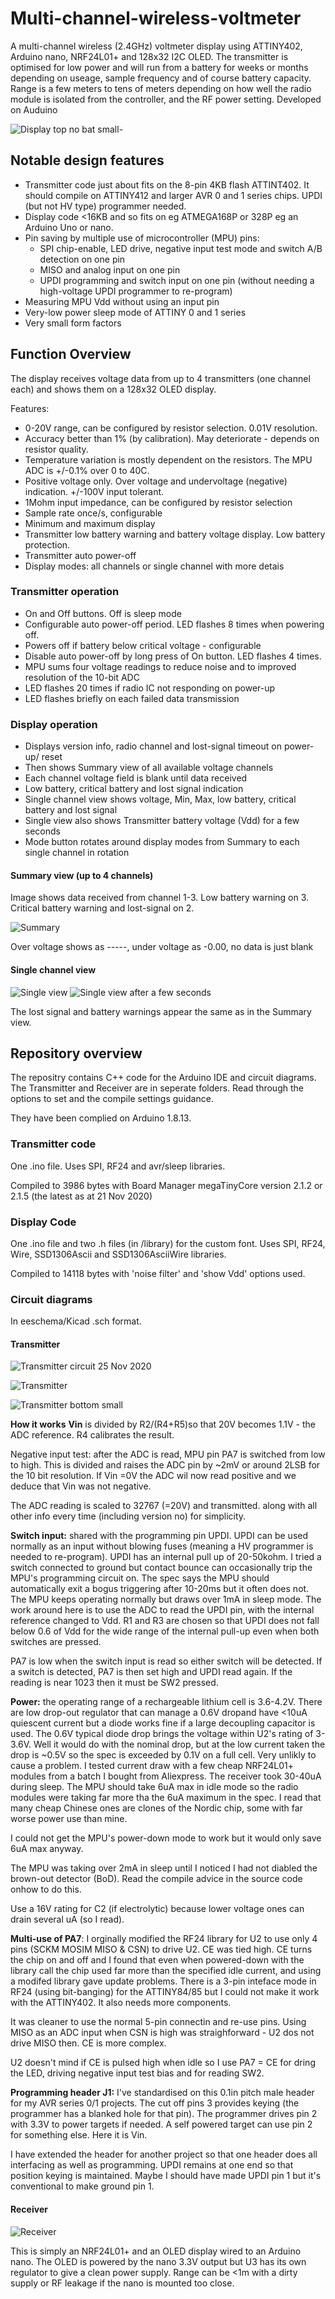 # Multi-channel-wireless-voltmeter
A multi-channel wireless (2.4GHz) voltmeter display using ATTINY402, Arduino nano, NRF24L01+ and 128x32 I2C OLED.
The transmitter is optimised for low power and will run from a battery for weeks or months depending on useage, sample frequency and of course battery capacity.
Range is a few meters to tens of meters depending on how well the radio module is isolated from the controller, and the RF power setting.
Developed on Auduino

![Display top no bat small-](https://user-images.githubusercontent.com/4630866/100225638-6c700a00-2f16-11eb-95b6-82a6a762f62f.jpg)

## Notable design features
* Transmitter code just about fits on the 8-pin 4KB flash ATTINT402. It should compile on ATTINY412 and larger AVR 0 and 1 series chips. UPDI (but not HV type) programmer needed.
* Display code <16KB and so fits on eg ATMEGA168P or 328P eg an Arduino Uno or nano.
* Pin saving by multiple use of microcontroller (MPU) pins:
  * SPI chip-enable, LED drive, negative input test mode and switch A/B detection on one pin
  * MISO and analog input on one pin
  * UPDI programming and switch input on one pin (without needing a high-voltage UPDI programmer to re-program)
* Measuring MPU Vdd without using an input pin
* Very-low power sleep mode of ATTINY 0 and 1 series
* Very small form factors

## Function Overview
The display receives voltage data from up to 4 transmitters (one channel each) and shows them on a 128x32 OLED display.

Features:
* 0-20V range, can be configured by resistor selection. 0.01V resolution.
* Accuracy better than 1% (by calibration). May deteriorate - depends on resistor quality.
* Temperature variation is mostly dependent on the resistors. The MPU ADC is +/-0.1% over 0 to 40C. 
* Positive voltage only. Over voltage and undervoltage (negative) indication. +/-100V input tolerant.
* 1Mohm input impedance, can be configured by resistor selection
* Sample rate once/s, configurable
* Minimum and maximum display
* Transmitter low battery warning and battery voltage display. Low battery protection.
* Transmitter auto power-off
* Display modes: all channels or single channel with more detais

### Transmitter operation
* On and Off buttons. Off is sleep mode
* Configurable auto power-off period. LED flashes 8 times when powering off.
* Powers off if battery below critical voltage - configurable
* Disable auto power-off by long press of On button. LED flashes 4 times.
* MPU sums four voltage readings to reduce noise and to improved resolution of the 10-bit ADC
* LED flashes 20 times if radio IC not responding on power-up
* LED flashes briefly on each failed data transmission

### Display operation
* Displays version info, radio channel and lost-signal timeout on power-up/ reset
* Then shows Summary view of all available voltage channels
* Each channel voltage field is blank until data received
* Low battery, critical battery and lost signal indication
* Single channel view shows voltage, Min, Max, low battery, critical battery and lost signal
* Single view also shows Transmitter battery voltage (Vdd) for a few seconds
* Mode button rotates around display modes from Summary to each single channel in rotation

#### Summary view (up to 4 channels)
Image shows data received from channel 1-3. Low battery warning on 3. Critical battery warning and lost-signal on 2.
 
![Summary](https://user-images.githubusercontent.com/4630866/99881511-32e78800-2c12-11eb-9359-a8b6a553febb.png)

Over voltage shows as -----, under voltage as -0.00, no data is just blank

#### Single channel view

![Single view](https://user-images.githubusercontent.com/4630866/99881510-32e78800-2c12-11eb-8216-1242ac274dff.png)
![Single view after a few seconds](https://user-images.githubusercontent.com/4630866/99881507-2c591080-2c12-11eb-9e34-ab5b6b527589.png)
 
 The lost signal and battery warnings appear the same as in the Summary view.

## Repository overview
The repositry contains C++ code for the Arduino IDE and circuit diagrams. The Transmitter and Receiver are in seperate folders. Read through the options to set and the compile settings guidance.

They have been complied on Arduino 1.8.13.

### Transmitter code
One .ino file. Uses SPI, RF24 and avr/sleep libraries.

Compiled to 3986 bytes with Board Manager megaTinyCore version 2.1.2 or 2.1.5 (the latest as at 21 Nov 2020)

### Display Code
One .ino file and two .h files (in /library) for the custom font. Uses SPI, RF24, Wire, SSD1306Ascii and SSD1306AsciiWire libraries.

Compiled to 14118 bytes with 'noise filter' and 'show Vdd' options used.

### Circuit diagrams
In eeschema/Kicad .sch format.

#### Transmitter

![Transmitter circuit 25 Nov 2020](https://user-images.githubusercontent.com/4630866/100223155-05048b00-2f13-11eb-9c7b-396bb5dd92e8.png)

![Transmitter](https://user-images.githubusercontent.com/4630866/100109045-59e8c880-2e63-11eb-8b30-06eb8d54f72b.jpg)

![Transmitter bottom small](https://user-images.githubusercontent.com/4630866/100223954-139f7200-2f14-11eb-8a21-4cf984bad546.jpg)

**How it works**
**Vin** is divided by R2/(R4+R5)so that 20V becomes 1.1V - the ADC reference. R4 calibrates the result.

Negative input test: after the ADC is read, MPU pin PA7 is switched from low to high. This is divided and raises the ADC pin by ~2mV or around 2LSB for the 10 bit resolution. If Vin =0V the ADC wil now read positive and we deduce that Vin was not negative. 

The ADC reading is scaled to 32767 (=20V) and transmitted. along with all other info every time (including version no) for simplicity.

**Switch input:** shared with the programming pin UPDI. UPDI can be used normally as an input without blowing fuses (meaning a HV programmer is needed to re-program). UPDI has an internal pull up of 20-50kohm. I tried a switch connected to ground but contact bounce can occasionally trip the MPU's programming circuit on. The spec says the MPU should automatically exit a bogus triggering after 10-20ms but it often does not. The MPU keeps operating normally but draws over 1mA in sleep mode. The work around here is to use the ADC to read the UPDI pin, with the internal reference changed to Vdd. R1 and R3 are chosen so that UPDI does not fall below 0.6 of Vdd for the wide range of the internal pull-up even when both switches are pressed.

PA7 is low when the switch input is read so either switch will be detected. If a switch is detected, PA7 is then set high and UPDI read again. If the reading is near 1023 then it must be SW2 pressed.

**Power:** the operating range of a rechargeable lithium cell is 3.6-4.2V. There are low drop-out regulator that can manage a 0.6V dropand have <10uA quiescent current but a diode works fine if a large decoupling capacitor is used. The 0.6V typical diode drop brings the voltage within U2's rating of 3-3.6V. Well it would do with the nominal drop, but at the low current taken the drop is ~0.5V so the spec is exceeded by 0.1V on a full cell. Very unlikly to cause a problem.
I tested current draw with a few cheap NRF24L01+ modules from a batch I bought from Aliexpress. The receiver took 30-40uA during sleep. The MPU should take 6uA max in idle mode so the radio modules were taking far more tha the 6uA maximum in the spec. I read that many cheap Chinese ones are clones of the Nordic chip, some with far worse power use than mine.

I could not get the MPU's power-down mode to work but it would only save 6uA max anyway.

The MPU was taking over 2mA in sleep until I noticed I had not diabled the brown-out detector (BoD). Read the compile advice in the source code onhow to do this.

Use a 16V rating for C2 (if electrolytic) because lower voltage ones can drain several uA (so I read).

**Multi-use of PA7**: I orginally modified the RF24 library for U2 to use only 4 pins (SCKM MOSIM MISO & CSN) to drive U2. CE was tied high. CE turns the chip on and off and I found that even when powered-down with the library call the chip used far more than the specified idle current, and using a modifed library gave update problems.
There is a 3-pin inteface mode in RF24 (using bit-banging) for the ATTINY84/85 but I could not make it work with the ATTINY402. It also needs more components.

It was cleaner to use the normal 5-pin connectin and re-use pins. Using MISO as an ADC input when CSN is high was straighforward - U2 dos not drive MISO then. CE is more complex.

U2 doesn't mind if CE is pulsed high when idle so I use PA7 = CE for dring the LED, driving negative input test bias and for reading SW2.

**Programming header J1:** I've standardised on this 0.1in pitch male header for my AVR series 0/1 projects. The cut off pins 3 provides keying (the programmer has a blanked hole for that pin). The programmer drives pin 2 with 3.3V to power targets if needed. A self powered target can use pin 2 for something else. Here it is Vin.

I have extended the header for another project so that one header does all interfacing as well as programming. UPDI remains at one end so that position keying is maintained. Maybe I should have made UPDI pin 1 but it's conventional to make ground pin 1.

#### Receiver

![Receiver](https://user-images.githubusercontent.com/4630866/99911593-69460580-2ced-11eb-8d88-94d7b3283639.png)

This is simply an NRF24L01+ and an OLED display wired to an Arduino nano. The OLED is powered by the nano 3.3V output but U3 has its own regulator to give a clean power supply. Range can be <1m with a dirty supply or RF leakage if the nano is mounted too close.
